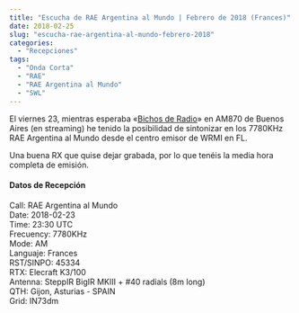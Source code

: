 ```yaml
---
title: "Escucha de RAE Argentina al Mundo | Febrero de 2018 (Frances)"
date: 2018-02-25
slug: "escucha-rae-argentina-al-mundo-febrero-2018"
categories:
  - "Recepciones"
tags:
  - "Onda Corta"
  - "RAE"
  - "RAE Argentina al Mundo"
  - "SWL"
---
```


El viernes 23, mientras esperaba «[Bichos de Radio](https://www.eb1tr.info/visita-rae-argentina-al-mundo/)» en AM870 de Buenos Aires (en streaming) he tenido la posibilidad de sintonizar en los 7780KHz RAE Argentina al Mundo desde el centro emisor de WRMI en FL.

Una buena RX que quise dejar grabada, por lo que tenéis la media hora completa de emisión.

#### Datos de Recepción

Call: RAE Argentina al Mundo  
Date: 2018-02-23  
Time: 23:30 UTC  
Frecuency: 7780KHz  
Mode: AM  
Languaje: Frances  
RST/SINPO: 45334  
RTX: Elecraft K3/100  
Antenna: SteppIR BigIR MKIII + #40 radials (8m long)  
QTH: Gijon, Asturias - SPAIN  
Grid: IN73dm

 

 

 
